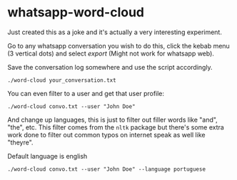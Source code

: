 # whatsapp-word-cloud

Just created this as a joke and it's actually a very interesting experiment.

Go to any whatsapp conversation you wish to do this, click the kebab menu (3 vertical dots) and select *export* (Might not work for whatsapp web).

Save the conversation log somewhere and use the script accordingly.

`./word-cloud your_conversation.txt`

You can even filter to a user and get that user profile:

`./word-cloud convo.txt --user "John Doe"`

And change up languages, this is just to filter out filler words like "and", "the", etc. This filter comes from the `nltk` package but there's some extra work done to filter out common typos on internet speak as well like "theyre".

Default language is english

`./word-cloud convo.txt --user "John Doe" --language portuguese`
